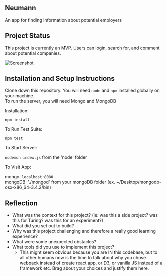## Neumann

An app for finding information about potential employers

## Project Status
This project is currently an MVP.  Users can login, search for, and comment about potential companies.

![Screenshot](http://imgur.com/TWcqNbK)

## Installation and Setup Instructions

Clone down this repository. You will need `node` and `npm` installed globally on your machine.  
To run the server, you will need Mongo and MongoDB

Installation:

`npm install`  

To Run Test Suite:  

`npm test`  

To Start Server:

`nodemon index.js` from the 'node' folder  

To Visit App:

mongo: `localhost:8080`  
mongoDB: './mongod' from your mongoDB folder (ex. ~/Desktop/mongodb-osx-x86_64-3.4.2/bin)

## Reflection

  - What was the context for this project? (ie: was this a side project? was this for Turing? was this for an experiment?)
  - What did you set out to build?
  - Why was this project challenging and therefore a really good learning experience?
  - What were some unexpected obstacles?
  - What tools did you use to implement this project?
      - This might seem obvious because you are IN this codebase, but to all other humans now is the time to talk about why you chose webpack instead of create react app, or D3, or vanilla JS instead of a framework etc. Brag about your choices and justify them here.  
